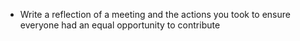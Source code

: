 


- Write a reflection of a meeting and the actions you took to ensure everyone had an equal opportunity to contribute
